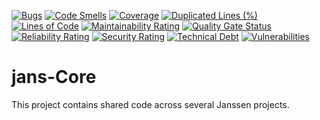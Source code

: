 [![Bugs](https://sonarcloud.io/api/project_badges/measure?project=JanssenProject_jans-core&metric=bugs)](https://sonarcloud.io/dashboard?id=JanssenProject_jans-core)
[![Code Smells](https://sonarcloud.io/api/project_badges/measure?project=JanssenProject_jans-core&metric=code_smells)](https://sonarcloud.io/dashboard?id=JanssenProject_jans-core)
[![Coverage](https://sonarcloud.io/api/project_badges/measure?project=JanssenProject_jans-core&metric=coverage)](https://sonarcloud.io/dashboard?id=JanssenProject_jans-core)
[![Duplicated Lines (%)](https://sonarcloud.io/api/project_badges/measure?project=JanssenProject_jans-core&metric=duplicated_lines_density)](https://sonarcloud.io/dashboard?id=JanssenProject_jans-core)
[![Lines of Code](https://sonarcloud.io/api/project_badges/measure?project=JanssenProject_jans-core&metric=ncloc)](https://sonarcloud.io/dashboard?id=JanssenProject_jans-core)
[![Maintainability Rating](https://sonarcloud.io/api/project_badges/measure?project=JanssenProject_jans-core&metric=sqale_rating)](https://sonarcloud.io/dashboard?id=JanssenProject_jans-core)
[![Quality Gate Status](https://sonarcloud.io/api/project_badges/measure?project=JanssenProject_jans-core&metric=alert_status)](https://sonarcloud.io/dashboard?id=JanssenProject_jans-core)
[![Reliability Rating](https://sonarcloud.io/api/project_badges/measure?project=JanssenProject_jans-core&metric=reliability_rating)](https://sonarcloud.io/dashboard?id=JanssenProject_jans-core)
[![Security Rating](https://sonarcloud.io/api/project_badges/measure?project=JanssenProject_jans-core&metric=security_rating)](https://sonarcloud.io/dashboard?id=JanssenProject_jans-core)
[![Technical Debt](https://sonarcloud.io/api/project_badges/measure?project=JanssenProject_jans-core&metric=sqale_index)](https://sonarcloud.io/dashboard?id=JanssenProject_jans-core)
[![Vulnerabilities](https://sonarcloud.io/api/project_badges/measure?project=JanssenProject_jans-core&metric=vulnerabilities)](https://sonarcloud.io/dashboard?id=JanssenProject_jans-core)

jans-Core
=========

This project contains shared code across several Janssen projects. 


